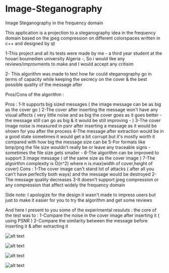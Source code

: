 # Image-Steganography
Image Steganography in the frequency domain 

This application is a projection to a steganography idea in the frequency domain based on the jpeg compression on different colorspaces written in c++ and designed by qt 


1-This project and all its tests were made by me - a third year student at the houari boumedien university Algeria -, So i would like any reviews/improvments to make and I would accept any critisim 

2- This algorithm was made to test how far could steganography go in terms of capacity while keeping the secrecy on the cover & the best possible quality of the message after

Pros/Cons of the algorithm :

Pros :
1-It supports big sized messages ( the image message can be as big as the cover go ) 
2-The cover after inserting the message won't have any visual affects ( very little noise and as big the cover goes as it goes better - the message still can go as big & it would be still improving - ) 
3-The cover image noise is measured in psnr after inserting a message as it would be shown for you after the process
4-The message after extraction would be in a good state sometimes it would get a bit corrupt but it's mostly worth it compared with how big the message size can be 
5-For formats like bmp/png the file size wouldn't really be or leave any traceable signs - sometimes the file size gets smaller -
6-The algorithm can be improved to support 3 image message ( of the same size as the cover image )
7-The algoirthm complexity is O(n^2) where n is max(width of cover,height of cover)
Cons : 
1-The cover image can't stand lot of attacks ( after all you can't have perfectly both ways) and the message would be destroyed 
2-The message quality decreases 
3-It doesn't support jpeg compression or any compression that affect widely the frequency domain

Side note: I apologize for the design it wasn't made to impress users but just to make it easier for you to try the algorithm and get some reviews

And here I present to you some of the experimental resuluts : the core of the test was to :
1-Compare the noise in the cover image after inserting it ( using PSNR )
2-Compare the similarity between the message before inserting it & after extracting it 

![alt text](https://i.ibb.co/G5ggm0Q/c1.png)

![alt text](https://i.ibb.co/YD1yg1F/c2.png)

![alt text](https://i.ibb.co/sbrJqcH/c3.png)

![alt text](https://i.ibb.co/fp7khwL/c4.png)
